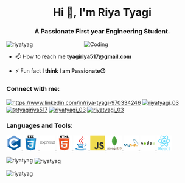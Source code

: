 <h1 align="center">Hi 👋, I'm Riya Tyagi</h1>
<h3 align="center">A Passionate First year Engineering Student.</h3>
<img align="right" alt="Coding" width="300" src=https://user-images.githubusercontent.com/59734313/157189039-c09b3e38-9f42-42c0-ab54-14f1574190a7.gif

<p align="left"> <img src="https://komarev.com/ghpvc/?username=riyatyag&label=Profile%20views&color=0e75b6&style=flat" alt="riyatyag" /> </p>

- 📫 How to reach me **tyagiriya517@gmail.com**

- ⚡ Fun fact **I think I am Passionate😉**

<h3 align="left">Connect with me:</h3>
<p align="left">
<a href="https://linkedin.com/in/https://https://www.linkedin.com/in/riya-tyagi-970334246 target="blank"><img align="center" src="https://raw.githubusercontent.com/rahuldkjain/github-profile-readme-generator/master/src/images/icons/Social/linked-in-alt.svg" alt="https://www.linkedin.com/in/riya-tyagi-970334246" height="30" width="40" /></a>
<a href="https://instagram.com/riyatyagi_03" target="blank"><img align="center" src="https://raw.githubusercontent.com/rahuldkjain/github-profile-readme-generator/master/src/images/icons/Social/instagram.svg" alt="riyatyagi_03" height="30" width="40" /></a>
<a href="https://www.hackerrank.com/RIYA TYAGI" target="blank"><img align="center" src="https://raw.githubusercontent.com/rahuldkjain/github-profile-readme-generator/master/src/images/icons/Social/hackerrank.svg" alt="@tyagiriya517" height="30" width="40" /></a>
<a href="https://www.leetcode.com/riyatyagi_03" target="blank"><img align="center" src="https://raw.githubusercontent.com/rahuldkjain/github-profile-readme-generator/master/src/images/icons/Social/leet-code.svg" alt="riyatyagi_03" height="30" width="40" /></a>
<a href="https://auth.geeksforgeeks.org/user/riyatyagi_03" target="blank"><img align="center" src="https://raw.githubusercontent.com/rahuldkjain/github-profile-readme-generator/master/src/images/icons/Social/geeks-for-geeks.svg" alt="riyatyagi_03" height="30" width="40" /></a>
</p>

<h3 align="left">Languages and Tools:</h3>
<p align="left"> <a href="https://www.cprogramming.com/" target="_blank" rel="noreferrer"> <img src="https://raw.githubusercontent.com/devicons/devicon/master/icons/c/c-original.svg" alt="c" width="40" height="40"/> </a> <a href="https://www.w3schools.com/css/" target="_blank" rel="noreferrer"> <img src="https://raw.githubusercontent.com/devicons/devicon/master/icons/css3/css3-original-wordmark.svg" alt="css3" width="40" height="40"/> </a> <a href="https://expressjs.com" target="_blank" rel="noreferrer"> <img src="https://raw.githubusercontent.com/devicons/devicon/master/icons/express/express-original-wordmark.svg" alt="express" width="40" height="40"/> </a> <a href="https://www.w3.org/html/" target="_blank" rel="noreferrer"> <img src="https://raw.githubusercontent.com/devicons/devicon/master/icons/html5/html5-original-wordmark.svg" alt="html5" width="40" height="40"/> </a> <a href="https://www.java.com" target="_blank" rel="noreferrer"> <img src="https://raw.githubusercontent.com/devicons/devicon/master/icons/java/java-original.svg" alt="java" width="40" height="40"/> </a> <a href="https://developer.mozilla.org/en-US/docs/Web/JavaScript" target="_blank" rel="noreferrer"> <img src="https://raw.githubusercontent.com/devicons/devicon/master/icons/javascript/javascript-original.svg" alt="javascript" width="40" height="40"/> </a> <a href="https://www.mongodb.com/" target="_blank" rel="noreferrer"> <img src="https://raw.githubusercontent.com/devicons/devicon/master/icons/mongodb/mongodb-original-wordmark.svg" alt="mongodb" width="40" height="40"/> </a> <a href="https://www.mysql.com/" target="_blank" rel="noreferrer"> <img src="https://raw.githubusercontent.com/devicons/devicon/master/icons/mysql/mysql-original-wordmark.svg" alt="mysql" width="40" height="40"/> </a> <a href="https://nodejs.org" target="_blank" rel="noreferrer"> <img src="https://raw.githubusercontent.com/devicons/devicon/master/icons/nodejs/nodejs-original-wordmark.svg" alt="nodejs" width="40" height="40"/> </a> <a href="https://reactjs.org/" target="_blank" rel="noreferrer"> <img src="https://raw.githubusercontent.com/devicons/devicon/master/icons/react/react-original-wordmark.svg" alt="react" width="40" height="40"/> </a> </p>

<p><img align="left" src="https://github-readme-stats.vercel.app/api/top-langs?username=riyatyag&show_icons=true&locale=en&layout=compact" alt="riyatyag" /></p>

<p>&nbsp;<img align="center" src="https://github-readme-stats.vercel.app/api?username=riyatyag&show_icons=true&locale=en" alt="riyatyag" /></p>

<p><img align="center" src="https://github-readme-streak-stats.herokuapp.com/?user=riyatyag&" alt="riyatyag" /></p>
